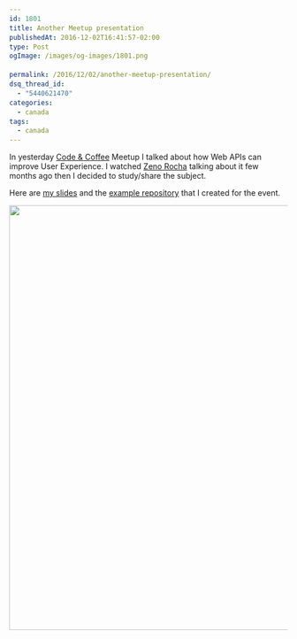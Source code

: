 ```yaml
---
id: 1801
title: Another Meetup presentation
publishedAt: 2016-12-02T16:41:57-02:00
type: Post
ogImage: /images/og-images/1801.png

permalink: /2016/12/02/another-meetup-presentation/
dsq_thread_id:
  - "5440621470"
categories:
  - canada
tags:
  - canada
---
```

In yesterday [Code & Coffee](https://www.meetup.com/Code-Coffee-Vancouver/events/235583183/) Meetup I talked about how Web APIs can improve User Experience. I watched [Zeno Rocha](http://zenorocha.com) talking about it few months ago then I decided to study/share the subject.

Here are [my slides](https://leonardofaria.github.io/web-apis-to-improve-ux-slides/) and the [example repository](https://github.com/leonardofaria/web-apis-to-improve-ux) that I created for the event.

<img src="/wp-content/uploads/2016/12/IMG_6581-1024x768.jpg" alt="" width="1024" height="768" className="aligncenter size-large wp-image-1802" srcset="/wp-content/uploads/2016/12/IMG_6581-1024x768.jpg 1024w, /wp-content/uploads/2016/12/IMG_6581-300x225.jpg 300w, /wp-content/uploads/2016/12/IMG_6581-768x576.jpg 768w" sizes="(max-width: 1024px) 100vw, 1024px" />
